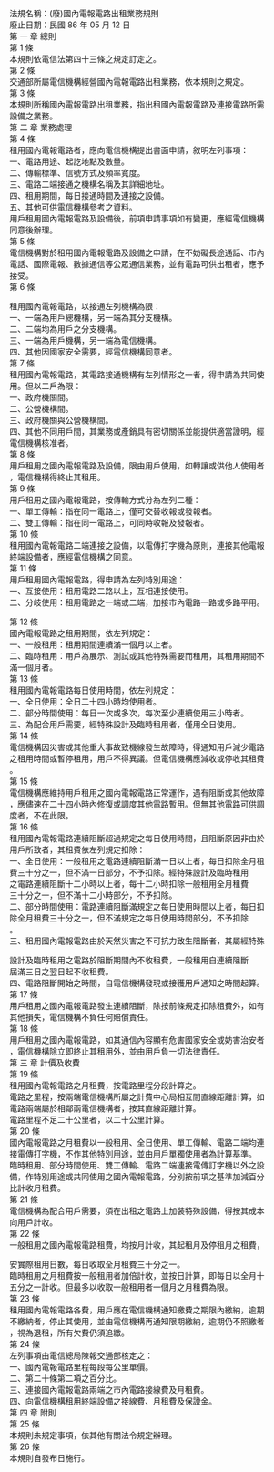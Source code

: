 法規名稱：(廢)國內電報電路出租業務規則  
廢止日期：民國 86 年 05 月 12 日  
第 一 章 總則  
第 1 條  
本規則依電信法第四十三條之規定訂定之。  
第 2 條  
交通部所屬電信機構經營國內電報電路出租業務，依本規則之規定。  
第 3 條  
本規則所稱國內電報電路出租業務，指出租國內電報電路及連接電路所需  
設備之業務。  
第 二 章 業務處理  
第 4 條  
租用國內電報電路者，應向電信機構提出書面申請，敘明左列事項：  
一、電路用途、起訖地點及數量。  
二、傳輸標準、信號方式及頻率寬度。  
三、電路二端接通之機構名稱及其詳細地址。  
四、租用期間，每日接通時間及連接之設備。  
五、其他可供電信機構參考之資料。  
用戶租用國內電報電路及設備後，前項申請事項如有變更，應經電信機構  
同意後辦理。  
第 5 條  
電信機構對於租用國內電報電路及設備之申請，在不妨礙長途通話、市內  
電話、國際電報、數據通信等公眾通信業務，並有電路可供出租者，應予  
接受。  
第 6 條  


租用國內電報電路，以接通左列機構為限：  
一、一端為用戶總機構，另一端為其分支機構。  
二、二端均為用戶之分支機構。  
三、一端為用戶機構，另一端為電信機構。  
四、其他因國家安全需要，經電信機構同意者。  
第 7 條  
租用國內電報電路，其電路接通機構有左列情形之一者，得申請為共同使  
用。但以二戶為限：  
一、政府機關間。  
二、公營機構間。  
三、政府機關與公營機構間。  
四、其他不同用戶間，其業務或產銷具有密切關係並能提供適當證明，經  
電信機構核准者。  
第 8 條  
用戶租用之國內電報電路及設備，限由用戶使用，如轉讓或供他人使用者  
，電信機構得終止其租用。  
第 9 條  
用戶租用之國內電報電路，按傳輸方式分為左列二種：  
一、單工傳輸：指在同一電路上，僅可交替收報或發報者。  
二、雙工傳輸：指在同一電路上，可同時收報及發報者。  
第 10 條  
租用國內電報電路二端連接之設備，以電傳打字機為原則，連接其他電報  
終端設備者，應經電信機構之同意。  
第 11 條  
用戶租用國內電報電路，得申請為左列特別用途：  
一、互接使用：租用電路二路以上，互相連接使用。  
二、分岐使用：租用電路之一端或二端，加接市內電路一路或多路平用。  


第 12 條  
國內電報電路之租用期間，依左列規定：  
一、一般租用：租用期間連續滿一個月以上者。  
二、臨時租用：用戶為展示、測試或其他特殊需要而租用，其租用期間不  
滿一個月者。  
第 13 條  
租用國內電報電路每日使用時間，依左列規定：  
一、全日使用：全日二十四小時均使用者。  
二、部分時間使用：每日一次或多次，每次至少連續使用三小時者。  
三、為配合用戶需要，經特殊設計及臨時租用者，僅用全日使用。  
第 14 條  
電信機構因災害或其他重大事故致機線發生故障時，得通知用戶減少電路  
之租用時間或暫停租用，用戶不得異議。但電信機構應減收或停收其租費  
。  
第 15 條  
電信機構應維持用戶租用之國內電報電路正常運作，遇有阻斷或其他故障  
，應儘速在二十四小時內修復或調度其他電路暫用。但無其他電路可供調  
度者，不在此限。  
第 16 條  
租用國內電報電路連續阻斷超過規定之每日使用時間，且阻斷原因非由於  
用戶所致者，其租費依左列規定扣除：  
一、全日使用：一般租用之電路連續阻斷滿一日以上者，每日扣除全月租  
費三十分之一，但不滿一日部分，不予扣除。經特殊設計及臨時租用  
之電路連續阻斷十二小時以上者，每十二小時扣除一般租用全月租費  
三十分之一，但不滿十二小時部分，不予扣除。  
二、部分時間使用：電路連續阻斷滿規定之每日使用時間以上者，每日扣  
除全月租費三十分之一，但不滿規定之每日使用時間部分，不予扣除  
。  
三、租用國內電報電路由於天然災害之不可抗力致生阻斷者，其屬經特殊  


設計及臨時租用之電路於阻斷期間內不收租費，一般租用自連續阻斷  
屆滿三日之翌日起不收租費。  
四、電路阻斷開始之時間，自電信機構發現或接獲用戶通知之時間起算。  
第 17 條  
用戶租用之國內電報電路發生連續阻斷，除按前條規定扣除租費外，如有  
其他損失，電信機構不負任何賠償責任。  
第 18 條  
用戶租用之國內電報電路，如其通信內容顯有危害國家安全或妨害治安者  
，電信機構除立即終止其租用外，並由用戶負一切法律責任。  
第 三 章 計價及收費  
第 19 條  
租用國內電報電路之月租費，按電路里程分段計算之。  
電路之里程，按兩端電信機構所屬之計費中心局相互間直線距離計算，如  
電路兩端屬於相鄰兩電信機構者，按其直線距離計算。  
電路里程不足二十公里者，以二十公里計算。  
第 20 條  
國內電報電路之月租費以一般租用、全日使用、單工傳輸、電路二端均連  
接電傳打字機，不作其他特別用途，並由用戶單獨使用者為計算基準。  
臨時租用、部分時間使用、雙工傳輸、電路二端連接電傳訂字機以外之設  
備，作特別用途或共同使用之國內電報電路，分別按前項之基準加減百分  
比計收月租費。  
第 21 條  
電信機構為配合用戶需要，須在出租之電路上加裝特殊設備，得按其成本  
向用戶計收。  
第 22 條  
一般租用之國內電報電路租費，均按月計收，其起租月及停租月之租費，  


安實際租用日數，每日收取全月租費三十分之一。  
臨時租用之月租費按一般租用者加倍計收，並按日計算，即每日以全月十  
五分之一計收。但最多以收取一般租用者一個月之月租費為限。  
第 23 條  
租用國內電報電路各費，用戶應在電信機構通知繳費之期限內繳納，逾期  
不繳納者，停止其使用，並由電信機構再通知限期繳納，逾期仍不照繳者  
，視為退租，所有欠費仍須追繳。  
第 24 條  
左列事項由電信總局陳報交通部核定之：  
一、國內電報電路里程每段每公里單價。  
二、第二十條第二項之百分比。  
三、連接國內電報電路兩端之市內電路接線費及月租費。  
四、向電信機構租用終端設備之接線費、月租費及保證金。  
第 四 章 附則  
第 25 條  
本規則未規定事項，依其他有關法令規定辦理。  
第 26 條  
本規則自發布日施行。  


